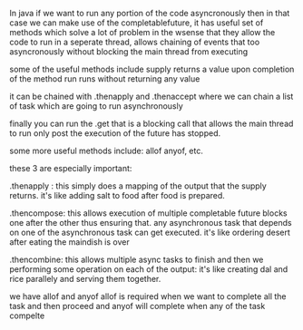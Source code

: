 In java if we want to run any portion of the code asyncronously then in that case we can make use  of the completablefuture, it has useful set of methods which solve a lot of problem in the wsense that they allow the code to run in a seperate thread, allows chaining of events that too asyncronously without blocking the main thread from executing 

some of the useful methods include
supply returns a value upon completion of the method
run runs without returning any value

it can be chained with .thenapply and .thenaccept where we can chain a list of task which are going to run asynchronously 

finally you can run the .get that is a blocking call that allows the main thread to run only post the execution of the future has stopped.

some more useful methods include:
allof
anyof, etc.

these 3 are especially important:

.thenapply : this simply does a mapping of the output that the supply returns.
it's like adding salt to food after food is prepared.


.thencompose: this allows execution of multiple completable future blocks one after the other thus ensuring that. any asynchronous task that depends on one of the asynchronous task can get executed.
it's like ordering desert after eating the maindish is over

.thencombine: this allows multiple  async tasks to finish and then we performing some operation on each of the output:
it's like creating dal and rice parallely and serving them together.

we have allof and anyof allof is required when we want to complete all the task and then proceed and anyof will complete when any of the task compelte